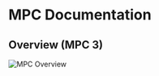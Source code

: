 # MPC Documentation
## Overview (MPC 3)

![MPC Overview](https://github.com/user-attachments/assets/8c75d79a-6633-4e07-acd4-cc0a78e15b8b)

